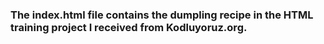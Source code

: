 ### The index.html file contains the dumpling recipe in the HTML training project I received from Kodluyoruz.org.